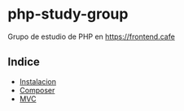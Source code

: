 # php-study-group
Grupo de estudio de PHP en https://frontend.cafe

## Indice

- [Instalacion](Install.md)
- [Composer](Composer.md)
- [MVC](mvc/README.md)